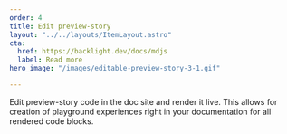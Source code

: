 ```yaml
---
order: 4
title: Edit preview-story
layout: "../../layouts/ItemLayout.astro"
cta:
  href: https://backlight.dev/docs/mdjs
  label: Read more
hero_image: "/images/editable-preview-story-3-1.gif"

---
```

Edit preview-story code in the doc site and render it live. This allows for creation of playground experiences right in your documentation for all rendered code blocks.